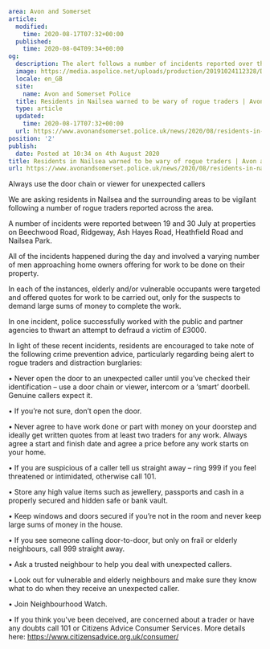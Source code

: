 ```yaml
area: Avon and Somerset
article:
  modified:
    time: 2020-08-17T07:32+00:00
  published:
    time: 2020-08-04T09:34+00:00
og:
  description: The alert follows a number of incidents reported over the past fortnight&#8230;
  image: https://media.aspolice.net/uploads/production/20191024112328/DSC_8868-e1551966290853.jpg
  locale: en_GB
  site:
    name: Avon and Somerset Police
  title: Residents in Nailsea warned to be wary of rogue traders | Avon and Somerset Police
  type: article
  updated:
    time: 2020-08-17T07:32+00:00
  url: https://www.avonandsomerset.police.uk/news/2020/08/residents-in-nailsea-warned-to-be-wary-of-rogue-traders/
position: '2'
publish:
  date: Posted at 10:34 on 4th August 2020
title: Residents in Nailsea warned to be wary of rogue traders | Avon and Somerset Police
url: https://www.avonandsomerset.police.uk/news/2020/08/residents-in-nailsea-warned-to-be-wary-of-rogue-traders/
```

Always use the door chain or viewer for unexpected callers

We are asking residents in Nailsea and the surrounding areas to be vigilant following a number of rogue traders reported across the area.

A number of incidents were reported between 19 and 30 July at properties on Beechwood Road, Ridgeway, Ash Hayes Road, Heathfield Road and Nailsea Park.

All of the incidents happened during the day and involved a varying number of men approaching home owners offering for work to be done on their property.

In each of the instances, elderly and/or vulnerable occupants were targeted and offered quotes for work to be carried out, only for the suspects to demand large sums of money to complete the work.

In one incident, police successfully worked with the public and partner agencies to thwart an attempt to defraud a victim of £3000.

In light of these recent incidents, residents are encouraged to take note of the following crime prevention advice, particularly regarding being alert to rogue traders and distraction burglaries:

• Never open the door to an unexpected caller until you’ve checked their identification – use a door chain or viewer, intercom or a ‘smart’ doorbell. Genuine callers expect it.

• If you’re not sure, don’t open the door.

• Never agree to have work done or part with money on your doorstep and ideally get written quotes from at least two traders for any work. Always agree a start and finish date and agree a price before any work starts on your home.

• If you are suspicious of a caller tell us straight away – ring 999 if you feel threatened or intimidated, otherwise call 101.

• Store any high value items such as jewellery, passports and cash in a properly secured and hidden safe or bank vault.

• Keep windows and doors secured if you’re not in the room and never keep large sums of money in the house.

• If you see someone calling door-to-door, but only on frail or elderly neighbours, call 999 straight away.

• Ask a trusted neighbour to help you deal with unexpected callers.

• Look out for vulnerable and elderly neighbours and make sure they know what to do when they receive an unexpected caller.

• Join Neighbourhood Watch.

• If you think you've been deceived, are concerned about a trader or have any doubts call 101 or Citizens Advice Consumer Services. More details here: https://www.citizensadvice.org.uk/consumer/
